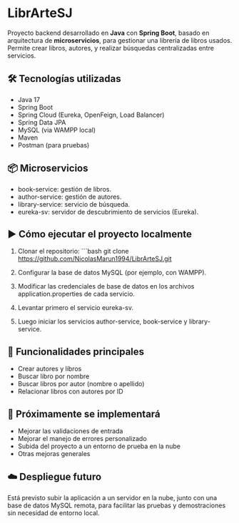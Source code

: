# LibrArteSJ

Proyecto backend desarrollado en **Java** con **Spring Boot**, basado en arquitectura de **microservicios**, para gestionar una librería de libros usados. Permite crear libros, autores, y realizar búsquedas centralizadas entre servicios.

## 🛠️ Tecnologías utilizadas

- Java 17
- Spring Boot
- Spring Cloud (Eureka, OpenFeign, Load Balancer)
- Spring Data JPA
- MySQL (via WAMPP local)
- Maven
- Postman (para pruebas)

## 📦 Microservicios

- book-service: gestión de libros.
- author-service: gestión de autores.
- library-service: servicio de búsqueda.
- eureka-sv: servidor de descubrimiento de servicios (Eureka).

## ▶️ Cómo ejecutar el proyecto localmente

1. Clonar el repositorio:
´´´bash
git clone https://github.com/NicolasMarun1994/LibrArteSJ.git

2. Configurar la base de datos MySQL (por ejemplo, con WAMPP).
3. Modificar las credenciales de base de datos en los archivos application.properties de cada servicio.
4. Levantar primero el servicio eureka-sv.
5. Luego iniciar los servicios author-service, book-service y library-service.

## 🔎 Funcionalidades principales

- Crear autores y libros
- Buscar libro por nombre
- Buscar libros por autor (nombre o apellido)
- Relacionar libros con autores por ID

## 🚧 Próximamente se implementará

- Mejorar las validaciones de entrada
- Mejorar el manejo de errores personalizado
- Subida del proyecto a un entorno de prueba en la nube
- Otras mejoras generales

## ☁️ Despliegue futuro

Está previsto subir la aplicación a un servidor en la nube, junto con una base de datos MySQL remota,
para facilitar las pruebas y demostraciones sin necesidad de entorno local.
